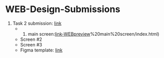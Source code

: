 # WEB-Design-Submissions
1) Task 2 submission: [link](https://github.com/JUMEX365/WEB-Design-Submissions/tree/main/Task%202%20-%20Verstka%2C%20Litvinov) 
   - 1) main screen:[link-WEBpreview](https://rawcdn.githack.com/JUMEX365/WEB-Design-Submissions/54a0c67e83c82d910965e00b5960862f04421727/Task%202%20-%20Verstka,%20Litvinov/1)%20main%20screen/index.html)
   - Screen #2
   - Screen #3
   - Figma template: [link](https://www.figma.com/community/file/1273571982885059508)
